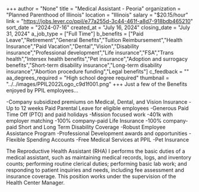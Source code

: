 +++
author = "None"
title = "Medical Assistant - Peoria"
organization = "Planned Parenthood of Illinois"
location = "Illinois"
salary = "$20.15/hour"
link = "https://jobs.lever.co/ppil/e77a255d-3c44-461f-a8d7-918bdb465210"
sort_date = "2024-07-16"
created_at = "July 16, 2024"
closing_date = "July 31, 2024"
a_job_type = ["Full Time"]
b_benefits = ["Paid Leave","Retirement","General Benefits","Tuition Reimbursement","Health Insurance","Paid Vacation","Dental","Vision","Disability insurance","Professional development","Life insurance","FSA","Trans health","Intersex health benefits","Pet insurance","Adoption and surrogacy benefits","Short-term disability insurance","Long-term disability insurance","Abortion procedure funding","Legal benefits"]
c_feedback = ""
aa_degrees_required = "High school degree required"
thumbnail = "../../images/PPIL2022Logo_c9d1f001.png"
+++
Just a few of the Benefits enjoyed by PPIL employees…

-Company subsidized premiums on Medical, Dental, and Vision Insurance
-Up to 12 weeks Paid Parental Leave for eligible employees
-Generous Paid Time Off (PTO) and paid holidays
-Mission focused work
-401k with employer matching
-100% company-paid Life Insurance
-100% company-paid Short and Long Term Disability Coverage
-Robust Employee Assistance Program
-Professional Development awards and opportunities
-Flexible Spending Accounts
-Free Medical Services at PPIL
-Pet Insurance

The Reproductive Health Assistant (RHA) I performs the basic duties of a medical assistant, such as maintaining medical records, logs, and inventory counts; performing routine clerical duties; performing basic lab work; and responding to patient inquiries and needs, including fee assessment and insurance coverage. This position works under the supervision of the Health Center Manager.